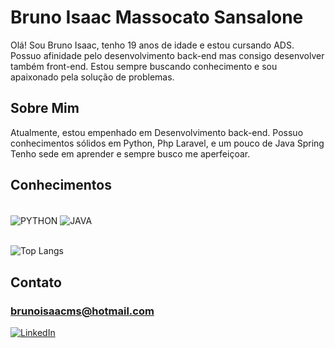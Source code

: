 # Bruno Isaac Massocato Sansalone
Olá! Sou Bruno Isaac, tenho 19 anos de idade e estou cursando ADS. Possuo afinidade pelo desenvolvimento back-end mas consigo desenvolver também front-end. Estou sempre buscando conhecimento e sou apaixonado pela solução de problemas.

## Sobre Mim
Atualmente, estou empenhado em Desenvolvimento back-end. Possuo conhecimentos sólidos em Python, Php Laravel, e um pouco de Java Spring Tenho sede em aprender e sempre busco me aperfeiçoar.
## Conhecimentos
<div style="display: inline_block"><br/>
    <img align="center" alt="PYTHON" src="https://img.shields.io/badge/PYTHON-407EB0?style=for-the-badge&logo=python&logoColor=white">
    <img align="center" alt="JAVA" src="https://img.shields.io/badge/java-A42D00?style=for-the-badge&logo=oracle&logoColor=white">
    <br/>
</div>
<br/>


![Top Langs](https://github-readme-stats.vercel.app/api/top-langs/?username=BrunoIsaac41&layout=compact)

## Contato


### brunoisaacms@hotmail.com


[![LinkedIn](https://img.shields.io/badge/LinkedIn-0077B5?style=for-the-badge&logo=linkedin&logoColor=white)](https://www.linkedin.com/in/bruno-isaac-m-sansalone-37530827b/)

